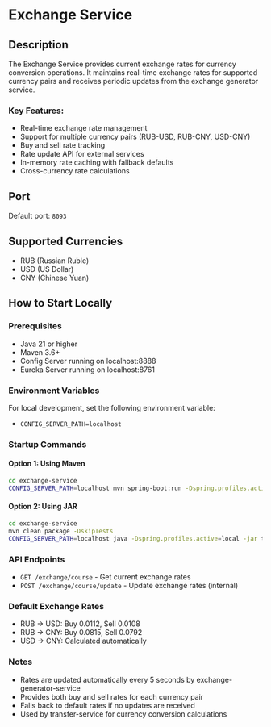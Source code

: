 # Exchange Service

## Description
The Exchange Service provides current exchange rates for currency conversion operations. It maintains real-time exchange rates for supported currency pairs and receives periodic updates from the exchange generator service.

### Key Features:
- Real-time exchange rate management
- Support for multiple currency pairs (RUB-USD, RUB-CNY, USD-CNY)
- Buy and sell rate tracking
- Rate update API for external services
- In-memory rate caching with fallback defaults
- Cross-currency rate calculations

## Port
Default port: `8093`

## Supported Currencies
- RUB (Russian Ruble)
- USD (US Dollar)  
- CNY (Chinese Yuan)

## How to Start Locally

### Prerequisites
- Java 21 or higher
- Maven 3.6+
- Config Server running on localhost:8888
- Eureka Server running on localhost:8761

### Environment Variables
For local development, set the following environment variable:
- `CONFIG_SERVER_PATH=localhost`

### Startup Commands

#### Option 1: Using Maven
```bash
cd exchange-service
CONFIG_SERVER_PATH=localhost mvn spring-boot:run -Dspring.profiles.active=local
```

#### Option 2: Using JAR
```bash
cd exchange-service
mvn clean package -DskipTests
CONFIG_SERVER_PATH=localhost java -Dspring.profiles.active=local -jar target/exchange-service-0.0.1-SNAPSHOT.jar
```

### API Endpoints
- `GET /exchange/course` - Get current exchange rates
- `POST /exchange/course/update` - Update exchange rates (internal)

### Default Exchange Rates
- RUB → USD: Buy 0.0112, Sell 0.0108
- RUB → CNY: Buy 0.0815, Sell 0.0792
- USD → CNY: Calculated automatically

### Notes
- Rates are updated automatically every 5 seconds by exchange-generator-service
- Provides both buy and sell rates for each currency pair
- Falls back to default rates if no updates are received
- Used by transfer-service for currency conversion calculations 